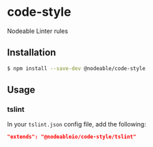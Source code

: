 # code-style
Nodeable Linter rules

## Installation

```bash
$ npm install --save-dev @nodeable/code-style
```

## Usage

### tslint

In your `tslint.json` config file, add the following:

```json
"extends": "@nodeableio/code-style/tslint"
```
